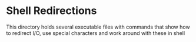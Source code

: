 # Shell Redirections
This directory holds several executable files with commands that show how to redirect I/O, use special characters and work around with these in shell